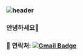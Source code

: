 ### ![header](https://capsule-render.vercel.app/api?type=waving&color=bfff00&height=200&section=header&text=yeop&fontSize=90)
### 안녕하세요👋
### 📮 연락처: [![Gmail Badge](https://img.shields.io/badge/Gmail-d14836?style=flat-square&logo=Gmail&logoColor=white&link=mailto:yeop1.dev@gmail.com)](mailto:yeop1.dev@gmail.com)
